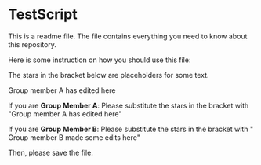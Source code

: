 # TestScript

This is a readme file. The file contains everything you need to know about this repository.

Here is some instruction on how you should use this file:

The stars in the bracket below are placeholders for some text.

Group member A has edited here

If you are **Group Member A**: Please substitute the stars in the bracket with "Group member A has edited here"

If you are **Group Member B**: Please substitute the stars in the bracket with " Group member B made some edits here"

Then, please save the file.
